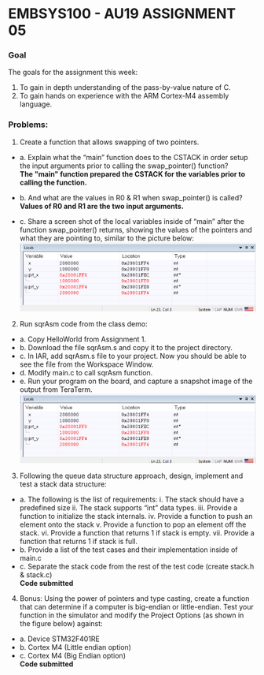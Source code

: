 ﻿# EMBSYS100 - AU19 ASSIGNMENT 05
### Goal
The goals for the assignment this week:
1. To gain in depth understanding of the pass-by-value nature of C.
2. To gain hands on experience with the ARM Cortex-M4 assembly language.

### Problems:
1. Create a function that allows swapping of two pointers.
* a. Explain what the “main” function does to the CSTACK in order setup the input arguments prior to calling the swap_pointer() function?  
__The "main" function prepared the CSTACK for the variables prior to calling the function.__

* b. And what are the values in R0 & R1 when swap_pointer() is called?
__Values of R0 and R1 are the two input arguments.__  


* c. Share a screen shot of the local variables inside of “main” after the function swap_pointer() returns, showing the values of the pointers and what they are pointing to, similar to the picture below:
![screenshot for Problem1](https://github.com/dayao-live/EMBSYS100---AU19/blob/master/assignment05/P1_screenshot.PNG)

2. Run sqrAsm code from the class demo:
* a. Copy HelloWorld from Assignment 1.
* b. Download the file sqrAsm.s and copy it to the project directory.
* c. In IAR, add sqrAsm.s file to your project. Now you should be able to see the file from the Workspace Window.  
* d. Modify main.c to call sqrAsm function.
* e. Run your program on the board, and capture a snapshot image of the output from TeraTerm.
![screenshot for TeraTerm](https://github.com/dayao-live/EMBSYS100---AU19/blob/master/assignment05/P1_screenshot.PNG)

3. Following the queue data structure approach, design, implement and test a stack data structure:
* a. The following is the list of requirements:
i. The stack should have a predefined size
ii. The stack supports “int” data types.
iii. Provide a function to initialize the stack internals.
iv. Provide a function to push an element onto the stack
v. Provide a function to pop an element off the stack.
vi. Provide a function that returns 1 if stack is empty.
vii. Provide a function that returns 1 if stack is full.
* b. Provide a list of the test cases and their implementation inside of main.c
* c. Separate the stack code from the rest of the test code (create stack.h & stack.c)  
__Code submitted__

4. Bonus: Using the power of pointers and type casting, create a function that can determine if a computer is big-endian or little-endian. Test your function in the simulator and modify the Project Options (as shown in the figure below) against:  
* a. Device STM32F401RE
* b. Cortex M4 (Little endian option)
* c. Cortex M4 (Big Endian option)  
__Code submitted__
